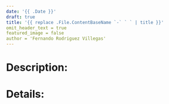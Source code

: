 ```yaml
---
date: '{{ .Date }}'
draft: true
title: '{{ replace .File.ContentBaseName `-` ` ` | title }}'
omit_header_text = true
featured_image = false
author = 'Fernando Rodriguez Villegas'
---
```


# Description:


# Details:

